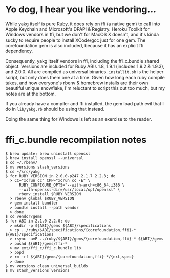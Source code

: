 Yo dog, I hear you like vendoring...
====================================

While yakg itself is pure Ruby, it does rely on ffi (a native gem) to
call into Apple Keychain and Microsoft's DPAPI & Registry.  Heroku
Toolkit for Windows vendors in ffi, but we don't for MacOS X doesn't,
and it's kinda sucky to require people to install XCode/gcc just for
one gem.  The corefoundation gem is also included, because it has an
explicit ffi dependency.

Consequently, yakg itself vendors in ffi, including the ffi_c.bundle
shared object. Versions are included for Ruby ABIs 1.8, 1.9.1
(includes 1.9.2 & 1.9.3), and 2.0.0. All are compiled as universal
binaries. `installit.sh` is the helper script, but only does them one
at a time. Given how long each ruby compile takes, and how everyone's
rbenv & homebrew installs are their own beautiful unique snowflake,
I'm reluctant to script this out too much, but my notes are at the
bottom.

If you already have a compiler and ffi installed, the gem load path
evil that I do in `lib/yakg.rb` should be using that instead.

Doing the same thing for Windows is left as an exercise to the reader.

ffi_c.bundle recompilation notes
================================

```
$ brew update; brew uninstall openssl
$ brew install openssl --universal
$ cd ~/.rbenv/
$ mv versions stash_versions
$ cd ~/src/yakg
$ for RUBY_VERSION in 2.0.0-p247 2.1.7 2.2.3; do
  > CC="xcrun cc" CPP="xcrun cc -E" \
      RUBY_CONFIGURE_OPTS="--with-arch=x86_64,i386 \
      --with-openssl-dir=/usr/local/opt/openssl" \
      rbenv install $RUBY_VERSION
  > rbenv global $RUBY_VERSION
  > gem install bundler
  > bundle install --path vendor
  > done
$ cd vendor/gems
$ for ABI in 2.1.0 2.2.0; do
  > mkdir -p ${ABI}/gems ${ABI}/specifications
  > cp ../ruby/$ABI/specifications/{corefoundation,ffi}-* ${ABI}/specifications
  > rsync -avP ../ruby/${ABI}/gems/{corefoundation,ffi}-* ${ABI}/gems
  > pushd ${ABI}/gems/ffi-*
  > mv ext/ffi_c/ffi_c.bundle lib
  > popd
  > rm -rf ${ABI}/gems/{corefoundation,ffi}-*/{ext,spec}
  > done
$ mv versions clean_universal_builds
$ mv stash_versions versions
```

